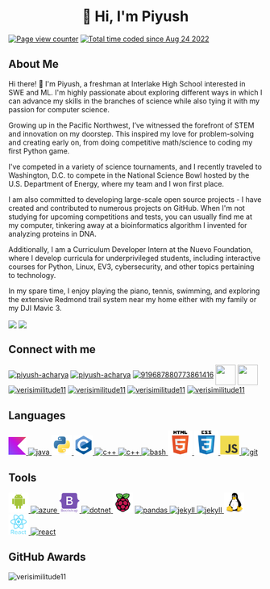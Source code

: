 <h1 align="center">👋 Hi, I'm Piyush</h1>

<p>
  <a href="https://wakatime.com/@a4ceabdf-2dc5-47ba-b7f7-063983cd9f4c"><img src="https://visitor-badge.laobi.icu/badge?page_id=Verisimilitude11.Verisimilitude11" alt="Page view counter" /></a>
  <a href="https://wakatime.com/@a4ceabdf-2dc5-47ba-b7f7-063983cd9f4c"><img src="https://wakatime.com/badge/user/a4ceabdf-2dc5-47ba-b7f7-063983cd9f4c.svg" alt="Total time coded since Aug 24 2022" /></a>
</p>

<h2 align-"left">About Me</h2>

Hi there! 👋 I'm Piyush, a freshman at Interlake High School interested in SWE and ML. I'm highly passionate about exploring different ways in which I can advance my skills in the branches of science while also tying it with my passion for computer science.

Growing up in the Pacific Northwest, I’ve witnessed the forefront of STEM and innovation on my doorstep. This inspired my love for problem-solving and creating early on, from doing competitive math/science to coding my first Python game.

I've competed in a variety of science tournaments, and I recently traveled to Washington, D.C. to compete in the National Science Bowl hosted by the U.S. Department of Energy, where my team and I won first place.

I am also committed to developing large-scale open source projects - I have created and contributed to numerous projects on GitHub. When I'm not studying for upcoming competitions and tests, you can usually find me at my computer, tinkering away at a bioinformatics algorithm I invented for analyzing proteins in DNA.

Additionally, I am a Curriculum Developer Intern at the Nuevo Foundation, where I develop curricula for underprivileged students, including interactive courses for Python, Linux, EV3, cybersecurity, and other topics pertaining to technology.

In my spare time, I enjoy playing the piano, tennis, swimming, and exploring the extensive Redmond trail system near my home either with my family or my DJI Mavic 3.

<p align="left">
  <img align="center" height="170" src="https://github-readme-stats.vercel.app/api?username=verisimilitude11&count_private=true&show_icons=true&theme=tokyonight&border_radius=15" />
  <img align="center" height="170" src="https://github-readme-stats.vercel.app/api/top-langs/?username=verisimilitude11&layout=compact&langs_count=6&border_color=fff&&theme=tokyonight&border_radius=11&hide=jupyter%20notebook" />
</p>

<h2 align="left">Connect with me</h2>
<p align="left">
  <a href="https://linkedin.com/in/piyush-acharya" target="_blank"><img align="center" src="https://raw.githubusercontent.com/rahuldkjain/github-profile-readme-generator/master/src/images/icons/Social/linked-in-alt.svg" alt="piyush-acharya" height="30" width="40" /></a>
  <a href="https://www.piyushacharya.com/" target="_blank"><img align="center" src="https://user-images.githubusercontent.com/96280466/188333385-7899ac2b-a73b-489c-8473-e9da08b3ca77.png" alt="piyush-acharya" height="38" width="38" /></a>
  <a href="https://discord.gg/919687880773861416" target="_blank"><img align="center" src="https://clipground.com/images/discord-icon-png-4.png" alt="919687880773861416" width="40" /></a>
  <a href="https://replit.com/@Verisimilitude11" target="_blank"><img align="center" src="https://uptime.com/media/website_profiles/repl.it.png" height="40" width="40" /></a>
  <a href="https://leetcode.com/Verisimilitude11/" target="_blank"><img align="center" src="https://leetcode.com/_next/static/images/logo-dark-c96c407d175e36c81e236fcfdd682a0b.png" height="40" width="40" /></a>
  <a href="https://verisimilitude11.blogspot.com/" target="_blank"><img align="center" src="https://logodownload.org/wp-content/uploads/2018/02/blogger-logo-icon-3.png" alt="verisimilitude11" height="35" width="35" /></a>
  <a href="https://dev.to/verisimilitude11" target="_blank"><img align="center" src="https://dev-to-uploads.s3.amazonaws.com/uploads/logos/resized_logo_UQww2soKuUsjaOGNB38o.png" alt="verisimilitude11" height="30" width="40" /></a>
  <a href="https://codepen.io/verisimilitude11" target="_blank"><img align="center" src="https://raw.githubusercontent.com/rahuldkjain/github-profile-readme-generator/master/src/images/icons/Social/codepen.svg" alt="verisimilitude11" height="30" width="40" /></a>
  <a href="https://codesandbox.com/verisimilitude11" target="_blank"><img align="center" src="https://raw.githubusercontent.com/rahuldkjain/github-profile-readme-generator/master/src/images/icons/Social/codesandbox.svg" alt="verisimilitude11" height="30" width="40" /></a>

</p>

<h2 align="left">Languages</h2>
<p align="left"> 
    <a href="https://kotlinlang.org/" target="_blank" > <img src="./Kotlin Full Color Logo Mark RGB.png" alt="python" width="35" /> </a> 
  <a href="https://www.java.com" target="_blank" > <img src="https://user-images.githubusercontent.com/96280466/188333337-b3f1dc81-2bbb-4c73-bbb0-ef8c476ae467.png" alt="java" width="40" height="40"/> </a>
  <a href="https://www.python.org" target="_blank" > <img src="https://raw.githubusercontent.com/devicons/devicon/master/icons/python/python-original.svg" alt="python" width="40"/> </a>
  <a href="https://www.w3schools.com/c/index.php" target="_blank" > <img src="./c.svg" alt="clang" width="38" height="38"/> </a>
  <a href="https://isocpp.org/" target="_blank" > <img src="https://cdn.jsdelivr.net/gh/devicons/devicon/icons/cplusplus/cplusplus-original.svg" alt="c++" width="38" height="38"/> </a>
  <a href="https://learn.microsoft.com/en-us/dotnet/csharp/" target="_blank" > <img src="https://cdn.jsdelivr.net/gh/devicons/devicon/icons/csharp/csharp-original.svg" alt="c++" width="38" height="38"/> </a>
    <a href="https://www.gnu.org/software/bash/" target="_blank" > <img src="https://keestalkstech.com/wp-content/uploads/2019/08/bash-logo-300x300.png" alt="bash" width="40" height="40"/> </a>
  <a href="https://www.w3.org/html/" target="_blank" > <img src="https://raw.githubusercontent.com/devicons/devicon/master/icons/html5/html5-original-wordmark.svg" alt="html5" width="48" height="48"/> </a>
  <a href="https://www.w3schools.com/css/" target="_blank" > <img src="https://raw.githubusercontent.com/devicons/devicon/master/icons/css3/css3-original-wordmark.svg" alt="css3" width="48" height="48"/> </a>
  <a href="https://developer.mozilla.org/en-US/docs/Web/JavaScript" target="_blank" > <img src="https://raw.githubusercontent.com/devicons/devicon/master/icons/javascript/javascript-original.svg" alt="javascript" width="38" height="38"/> </a>
  <a href="https://git-scm.com/" target="_blank" > <img src="https://www.vectorlogo.zone/logos/git-scm/git-scm-icon.svg" alt="git" width="40" height="40"/> </a>
  
  <h2 align="left">Tools</h2>
  <a href="https://developer.android.com" target="_blank" > <img src="https://raw.githubusercontent.com/devicons/devicon/master/icons/android/android-original-wordmark.svg" alt="android" width="40" height="40"/> </a>
  <a href="https://azure.microsoft.com/en-in/" target="_blank" > <img src="https://swimburger.net/media/fbqnp2ie/azure.svg" alt="azure" width="40" height="40"/> </a>
  <a href="https://getbootstrap.com" target="_blank" > <img src="https://raw.githubusercontent.com/devicons/devicon/master/icons/bootstrap/bootstrap-plain-wordmark.svg" alt="bootstrap" width="40" height="40"/> </a>
  <a href="https://dotnet.microsoft.com/" target="_blank" > <img src="https://th.bing.com/th/id/R.6418f7bfd00a63bdebd4cd4cfb550c66?rik=s9rVi8srZAiq2g&riu=http%3a%2f%2fwww.santiagomontesinos.com%2fcontent%2fimages%2f2016%2f03%2fnetlogo-1.png&ehk=EzXxCzKW3VcpV4OXaY1ruJWwjkmo7hBNPSY20RnDwgk%3d&risl=&pid=ImgRaw&r=0&sres=1&sresct=1" alt="dotnet" width="43" height="43"/> </a>
  <a href="https://www.raspberrypi.org/" target="_blank" ><img src="https://raw.githubusercontent.com/devicons/devicon/master/icons/raspberrypi/raspberrypi-original.svg" alt="react" width="40" height="40"/></a>
  <a href="https://pandas.pydata.org/" target="_blank" > <img src="https://asset.jarombek.com/logos/pandas.png" alt="pandas" width="40" height="40"/> </a> 
  <a href="https://jekyllrb.com/" target="_blank" > <img src="https://www.vectorlogo.zone/logos/jekyllrb/jekyllrb-icon.svg" alt="jekyll" width="40" height="40"/> </a> 
  <a href="https://jupyter.org/" target="_blank" > <img src="https://upload.wikimedia.org/wikipedia/commons/3/38/Jupyter_logo.svg" alt="jekyll" width="40" height="40"/> </a> 
  <a href="https://www.linux.org/" target="_blank" > <img src="https://raw.githubusercontent.com/devicons/devicon/master/icons/linux/linux-original.svg" alt="linux" width="40" height="40"/> </a> </a>
  <a href="https://reactjs.org/" target="_blank" > <img src="https://raw.githubusercontent.com/devicons/devicon/master/icons/react/react-original-wordmark.svg" alt="react" width="40" height="40"/> </a>
  <a href="https://kit.svelte.dev/" target="_blank" > <img src="https://i.pinimg.com/originals/e9/b9/e9/e9b9e91e19862e0d87698432b0ba6fd6.png" alt="react" width="40" height="40"/> </a> </p>
  
  <h2>GitHub Awards</h2>
  <p align="left"> <img src="https://github-trophies.vercel.app/?username=verisimilitude11&theme=tokyonight&border_radius=15" alt="verisimilitude11" /></a></p>
